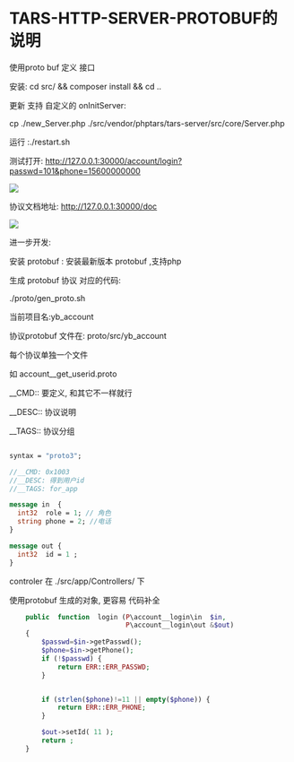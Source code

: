 # TARS-HTTP-SERVER-PROTOBUF的说明

使用proto buf 定义 接口

安装: cd src/ && composer install && cd ..

更新  支持 自定义的 onInitServer:

cp ./new_Server.php  ./src/vendor/phptars/tars-server/src/core/Server.php



运行 :./restart.sh


测试打开:
http://127.0.0.1:30000/account/login?passwd=101&phone=15600000000

![](https://github.com/xcwen/Tars/raw/php-http-extends/php/examples/tars-http-server-protobuf/images/2.png)

协议文档地址:
http://127.0.0.1:30000/doc

![](https://github.com/xcwen/Tars/raw/php-http-extends/php/examples/tars-http-server-protobuf/images/1.png)

进一步开发: 

安装 protobuf : 安装最新版本  protobuf  ,支持php

生成 protobuf 协议  对应的代码: 

./proto/gen_proto.sh 

当前项目名:yb_account

协议protobuf 文件在: proto/src/yb_account

每个协议单独一个文件

如
account__get_userid.proto

__CMD:: 要定义, 和其它不一样就行

__DESC:: 协议说明 

__TAGS:: 协议分组 

```protobuf

syntax = "proto3";

//__CMD: 0x1003 
//__DESC: 得到用户id
//__TAGS: for_app

message in  {
  int32  role = 1; // 角色
  string phone = 2; //电话
}

message out {
  int32  id = 1 ;
}


```
controler 在 ./src/app/Controllers/ 下

使用protobuf 生成的对象,  更容易 代码补全 
```php
    public  function  login (P\account__login\in  $in,
                             P\account__login\out &$out)
    {
        $passwd=$in->getPasswd();
        $phone=$in->getPhone();
        if (!$passwd) {
            return ERR::ERR_PASSWD;
        }


        if (strlen($phone)!=11 || empty($phone)) {
            return ERR::ERR_PHONE;
        }

        $out->setId( 11 );
        return ;
    }

```
